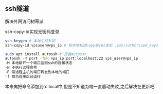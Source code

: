## ssh隧道

解决外网访问树莓派



ssh-copy-id实现无密码登录

```bash
ssh-keygen # 本地生成私钥
ssh-copy-id vpsuser@vps_ip # 将本地私钥copy到vps主机 .ssh/authorized_keys
```



```bash
sudo apt install autossh # 安装autossh
autossh -M port -fNR vps_ip:port:localhost:22 vps_user@vps_ip
-M 本地新开一个端口监测ssh的连接状态
-N 不执行远程命令
-R 讲远程主机的端口转发到本地的端口
-f 成功连接后台运行
```

本来向把命令添加到rc.local中,但是不知道为啥一直启动失败,之后解决在更新吧..

​	

